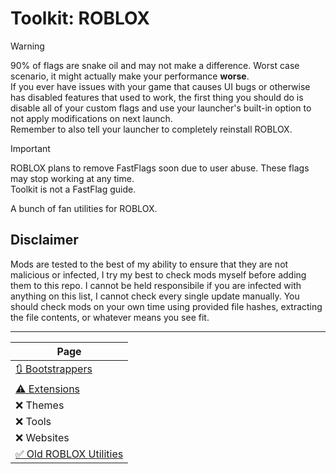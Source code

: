 # Toolkit: ROBLOX
> [!WARNING]
> 90% of flags are snake oil and may not make a difference. Worst case scenario, it might actually make your performance **worse**.  
> If you ever have issues with your game that causes UI bugs or otherwise has disabled features that used to work, the first thing you should do is disable all of your custom flags and use your launcher's built-in option to not apply modifications on next launch.  
> Remember to also tell your launcher to completely reinstall ROBLOX.  

> [!IMPORTANT]
> ROBLOX plans to remove FastFlags soon due to user abuse. These flags may stop working at any time.  
> Toolkit is not a FastFlag guide.

A bunch of fan utilities for ROBLOX.

## Disclaimer
Mods are tested to the best of my ability to ensure that they are not malicious or infected, I try my best to check mods myself before adding them to this repo. I cannot be held responsibile if you are infected with anything on this list, I cannot check every single update manually. You should check mods on your own time using provided file hashes, extracting the file contents, or whatever means you see fit.  

***

| Page |
| --- |
| [🔃 Bootstrappers](resources/bootstrappers.md) |
| [⚠ Extensions](resources/extensions.md) |
| ❌ Themes |
| ❌ Tools |
| ❌ Websites |
| [✅ Old ROBLOX Utilities](resources/old.md) |

